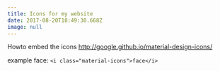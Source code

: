 ```yaml
---
title: Icons for my website
date: 2017-08-20T18:49:30.668Z
image: null
---
```

Howto embed the icons
http://google.github.io/material-design-icons/

example face:
`<i class="material-icons">face</i>`



